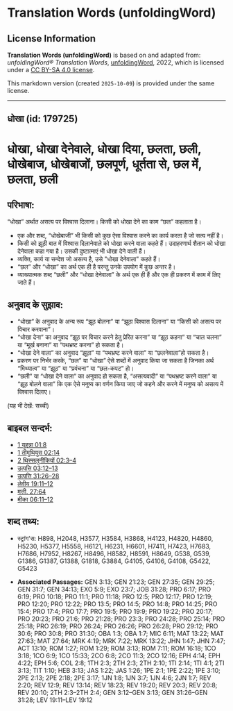 # Translation Words (unfoldingWord)

## License Information

**Translation Words (unfoldingWord)** is based on and adapted from: _unfoldingWord® Translation Words_, [unfoldingWord](https://unfoldingword.org/utw), 2022, which is licensed under a [CC BY-SA 4.0 license](https://creativecommons.org/licenses/by-sa/4.0/legalcode.en).

This markdown version (created `2025-10-09`) is provided under the same license.



--------------------------------

## धोखा (id: 179725)

धोखा, धोखा देनेवाले, धोखा दिया, छलता, छली, धोखेबाज, धोखेबाजों, छलपूर्ण, धूर्तता से, छल में, छलता, छली
=====================================================================================================

परिभाषा:
--------

“धोखा” अर्थात असत्य पर विश्वास दिलाना। किसी को धोखा देने का काम “छल” कहलाता है।

* एक और शब्द, “धोखेबाजी” भी किसी को कुछ ऐसा विश्वास करने का कार्य करता है जो सत्य नहीं है।
* किसी को झूठी बात में विश्वास दिलानेवाले को धोखा करने वाला कहते हैं। उदाहरणार्थ शैतान को धोखा देनेवाला कहा गया है। उसकी दुष्टात्माएं भी धोखा देने वाली हैं।
* व्यक्ति, कार्य या सन्देश जो असत्य है, उसे "धोखा देनेवाला" कहते हैं।
* “छल” और “धोखा” का अर्थ एक ही है परन्तु उनके उपयोग में कुछ अन्तर है।
* व्याख्यात्मक शब्द “छली” और “धोखा देनेवाला” के अर्थ एक ही हैं और एक ही प्रकरण में काम में लिए जाते हैं।

अनुवाद के सुझाव:
----------------

* “धोखा” के अनुवाद के अन्य रूप “झूठ बोलना” या “झूठा विश्वास दिलाना” या “किसी को असत्य पर विचार करवाना”।
* “धोखा देना” का अनुवाद “झूठ पर विचार करने हेतु प्रेरित करना” या “झूठ कहना” या “चाल चलना” या “मूर्ख बनाना” या “पथभ्रष्ट करना” हो सकता है।
* “धोखा देने वाला” का अनुवाद “झूठा” या “पथभ्रष्ट करने वाला” या “छलनेवाला”हो सकता है।
* प्रकरण पर निर्भर करके, “छल” या “धोखा” ऐसे शब्दों में अनुवाद किया जा सकता है जिनका अर्थ “मिथ्यात्व” या “झूठ” या “प्रवंचना” या “छल\-कपट” हो।
* “छली” या “धोखा देने वाला” का अनुवाद हो सकता है, “असत्यवादी” या “पथभ्रष्ट करने वाला” या “झूठ बोलने वाला” कि एक ऐसे मनुष्य का वर्णन किया जाए जो कहने और करने में मनुष्य को असत्य में विश्वास दिलाए।

(यह भी देखें: सच्ची)

बाइबल सन्दर्भ:
--------------

* [1 यूहन्ना 01:8](https://ref.ly/1John0:0)
* [1 तीमुथियुस 02:14](https://ref.ly/1Tim0:0)
* [2 थिस्सलुनीकियों 02:3–4](https://ref.ly/2Thess0:0)
* [उत्पत्ति 03:12–13](https://ref.ly/Gen3:12-Gen3:13)
* [उत्पत्ति 31:26–28](https://ref.ly/Gen31:26-Gen31:28)
* [लेवीय 19:11–12](https://ref.ly/Lev19:11-Lev19:12)
* [मत्ती. 27:64](https://ref.ly/Matt27:64)
* [मीका 06:11–12](https://ref.ly/Mic6:11-Mic6:12)

शब्द तथ्य:
----------

* स्ट्रांग'स: H898, H2048, H3577, H3584, H3868, H4123, H4820, H4860, H5230, H5377, H5558, H6121, H6231, H6601, H7411, H7423, H7683, H7686, H7952, H8267, H8496, H8582, H8591, H8649, G538, G539, G1386, G1387, G1388, G1818, G3884, G4105, G4106, G4108, G5422, G5423

* **Associated Passages:** GEN 3:13; GEN 21:23; GEN 27:35; GEN 29:25; GEN 31:7; GEN 34:13; EXO 5:9; EXO 23:7; JOB 31:28; PRO 6:17; PRO 6:19; PRO 10:18; PRO 11:1; PRO 11:18; PRO 12:5; PRO 12:17; PRO 12:19; PRO 12:20; PRO 12:22; PRO 13:5; PRO 14:5; PRO 14:8; PRO 14:25; PRO 15:4; PRO 17:4; PRO 17:7; PRO 19:5; PRO 19:9; PRO 19:22; PRO 20:17; PRO 20:23; PRO 21:6; PRO 21:28; PRO 23:3; PRO 24:28; PRO 25:14; PRO 25:18; PRO 26:19; PRO 26:24; PRO 26:26; PRO 26:28; PRO 29:12; PRO 30:6; PRO 30:8; PRO 31:30; OBA 1:3; OBA 1:7; MIC 6:11; MAT 13:22; MAT 27:63; MAT 27:64; MRK 4:19; MRK 7:22; MRK 13:22; JHN 1:47; JHN 7:47; ACT 13:10; ROM 1:27; ROM 1:29; ROM 3:13; ROM 7:11; ROM 16:18; 1CO 3:18; 1CO 6:9; 1CO 15:33; 2CO 6:8; 2CO 11:3; 2CO 12:16; EPH 4:14; EPH 4:22; EPH 5:6; COL 2:8; 1TH 2:3; 2TH 2:3; 2TH 2:10; 1TI 2:14; 1TI 4:1; 2TI 3:13; TIT 1:10; HEB 3:13; JAS 1:22; JAS 1:26; 1PE 2:1; 1PE 2:22; 1PE 3:10; 2PE 2:13; 2PE 2:18; 2PE 3:17; 1JN 1:8; 1JN 3:7; 1JN 4:6; 2JN 1:7; REV 2:20; REV 12:9; REV 13:14; REV 18:23; REV 19:20; REV 20:3; REV 20:8; REV 20:10; 2TH 2:3–2TH 2:4; GEN 3:12–GEN 3:13; GEN 31:26–GEN 31:28; LEV 19:11–LEV 19:12


